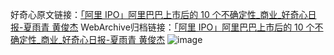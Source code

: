 好奇心原文链接：[「阿里 IPO」阿里巴巴上市后的 10 个不确定性_商业_好奇心日报-夏雨青 黄俊杰](https://www.qdaily.com/articles/2460.html)
WebArchive归档链接：[「阿里 IPO」阿里巴巴上市后的 10 个不确定性_商业_好奇心日报-夏雨青 黄俊杰](http://web.archive.org/web/20160807234153/http://www.qdaily.com/articles/2460.html)
![image](http://ww3.sinaimg.cn/large/007d5XDply1g3vc3cpvmij30u08k4e81)